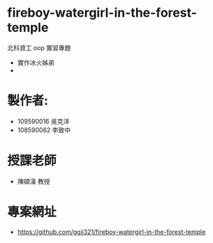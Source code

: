 # fireboy-watergirl-in-the-forest-temple
北科資工 oop 實習專題
- 實作冰火姊弟
- 

# 製作者:
- 109590016 吳克洋
- 108590062 李致中
# 授課老師
- 陳碩漢 教授
# 專案網址
- https://github.com/ggjj321/fireboy-watergirl-in-the-forest-temple
